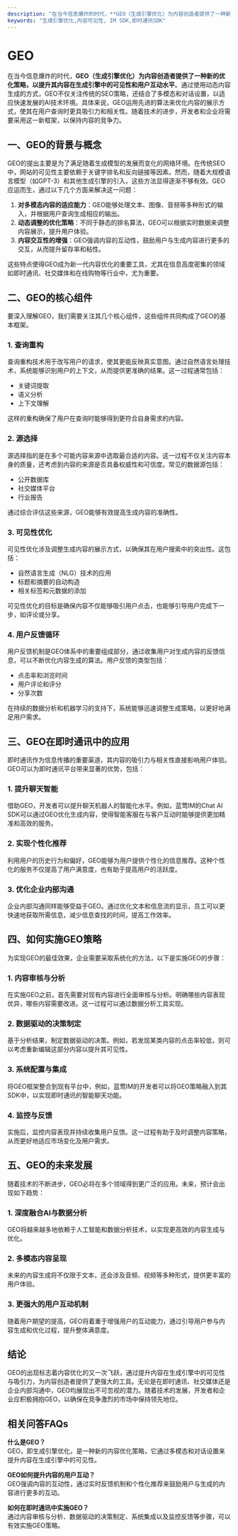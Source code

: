 ```yaml
---
description: "在当今信息爆炸的时代，**GEO（生成引擎优化）为内容创造者提供了一种新的优化策略，以提升其内容在生成引擎中的可见性和用户互动水平**。通过使用动态内容生成的方式，GEO不仅关注传统的SEO策略，还结合了多模态和对话设置，以适应快速发展的AI技术环境。具体来说，GEO运用先进的算法来优化内容的展示方式，使其在用户查询时更具吸引力和相关性。随着技术的进步，开发者和企业将需要采用这一新框架，以保持内容的竞争力。"
keywords: "生成引擎优化,内容可见性, IM SDK,即时通讯SDK"
---
```

# GEO  

在当今信息爆炸的时代，**GEO（生成引擎优化）为内容创造者提供了一种新的优化策略，以提升其内容在生成引擎中的可见性和用户互动水平**。通过使用动态内容生成的方式，GEO不仅关注传统的SEO策略，还结合了多模态和对话设置，以适应快速发展的AI技术环境。具体来说，GEO运用先进的算法来优化内容的展示方式，使其在用户查询时更具吸引力和相关性。随着技术的进步，开发者和企业将需要采用这一新框架，以保持内容的竞争力。

## **一、GEO的背景与概念**

GEO的提出主要是为了满足随着生成模型的发展而变化的网络环境。在传统SEO中，网站的可见性主要依赖于关键字排名和反向链接等因素。然而，随着大规模语言模型（如GPT-3）和其他生成引擎的引入，这些方法显得逐渐不够有效。GEO应运而生，通过以下几个方面来解决这一问题：

1. **对多模态内容的适应能力**：GEO能够处理文本、图像、音频等多种形式的输入，并根据用户查询生成相应的输出。
2. **动态调整的优化策略**：不同于静态的排名算法，GEO可以根据实时数据来调整内容展示，提升用户体验。
3. **内容交互性的增强**：GEO强调内容的互动性，鼓励用户与生成内容进行更多的交互，从而提升留存率和粘性。

这些特点使得GEO成为新一代内容优化的重要工具，尤其在信息高度密集的领域如即时通讯、社交媒体和在线购物等行业中，尤为重要。

## **二、GEO的核心组件**

要深入理解GEO，我们需要关注其几个核心组件，这些组件共同构成了GEO的基本框架。

### **1. 查询重构**

查询重构技术用于改写用户的请求，使其更能反映真实意图。通过自然语言处理技术，系统能够识别用户的上下文，从而提供更准确的结果。这一过程通常包括：

- 关键词提取
- 语义分析
- 上下文理解

这样的重构确保了用户在查询时能够得到更符合自身需求的内容。

### **2. 源选择**

源选择指的是在多个可能内容来源中选取最合适的内容。这一过程不仅关注内容本身的质量，还考虑到内容的来源是否具备权威性和可信度。常见的数据源包括：

- 公开数据库
- 社交媒体平台
- 行业报告

通过综合评估这些来源，GEO能够有效提高生成内容的准确性。

### **3. 可见性优化**

可见性优化涉及调整生成内容的展示方式，以确保其在用户搜索中的突出性。这包括：

- 自然语言生成（NLG）技术的应用
- 标题和摘要的自动构造
- 相关标签和元数据的添加

可见性优化的目标是确保内容不仅能够吸引用户点击，也能够引导用户完成下一步，如评论或分享。

### **4. 用户反馈循环**

用户反馈机制是GEO体系中的重要组成部分，通过收集用户对生成内容的反馈信息，可以不断优化内容生成的算法。用户反馈的类型包括：

- 点击率和浏览时间
- 用户评论和评分
- 分享次数

在持续的数据分析和机器学习的支持下，系统能够迅速调整生成策略，以更好地满足用户需求。

## **三、GEO在即时通讯中的应用**

即时通讯作为信息传播的重要渠道，其内容的吸引力与相关性直接影响用户体验。GEO可以为即时通讯平台带来显著的优势，包括：

### **1. 提升聊天智能**

借助GEO，开发者可以提升聊天机器人的智能化水平。例如，蓝莺IM的Chat AI SDK可以通过GEO优化生成内容，使得智能客服在与客户互动时能够提供更加精准和高效的服务。

### **2. 实现个性化推荐**

利用用户的历史行为和偏好，GEO能够为用户提供个性化的信息推荐。这种个性化的服务不仅提高了用户满意度，也有助于提高用户的活跃度。

### **3. 优化企业内部沟通**

企业内部沟通同样能够受益于GEO。通过优化文本和信息流的显示，员工可以更快速地获取所需信息，减少信息查找的时间，提高工作效率。

## **四、如何实施GEO策略**

为实现GEO的最佳效果，企业需要采取系统化的方法，以下是实施GEO的步骤：

### **1. 内容审核与分析**

在实施GEO之前，首先需要对现有内容进行全面审核与分析。明确哪些内容表现优异，哪些内容需要改进。这一过程可以通过数据分析工具实现。

### **2. 数据驱动的决策制定**

基于分析结果，制定数据驱动的决策。例如，若发现某类内容的点击率较低，则可以考虑重新编辑这部分内容以提升其可见性。

### **3. 系统配置与集成**

将GEO框架整合到现有平台中，例如，蓝莺IM的开发者可以将GEO策略融入到其SDK中，以实现即时通讯的智能聊天功能。

### **4. 监控与反馈**

实施后，监控内容表现并持续收集用户反馈。这一过程有助于及时调整内容策略，从而更好地适应市场变化及用户需求。

## **五、GEO的未来发展**

随着技术的不断进步，GEO必将在多个领域得到更广泛的应用。未来，预计会出现如下趋势：

### **1. 深度融合AI与数据分析**

GEO将越来越多地依赖于人工智能和数据分析技术，以实现更高效的内容生成与优化。

### **2. 多模态内容呈现**

未来的内容生成将不仅限于文本，还会涉及音频、视频等多种形式，提供更丰富的用户体验。

### **3. 更强大的用户互动机制**

随着用户期望的提高，GEO将着重于增强用户的互动能力，通过引导用户参与内容生成和优化过程，提升整体满意度。

## **结论**

GEO的出现标志着内容优化的又一次飞跃，通过提升内容在生成引擎中的可见性与吸引力，为内容创造者提供了更强大的工具。无论是在即时通讯、社交媒体还是企业内部沟通中，GEO均展现出不可忽视的潜力。随着技术的发展，开发者和企业应积极拥抱GEO，以确保在竞争激烈的市场中保持领先地位。

## 相关问答FAQs

**什么是GEO？**  
GEO，即生成引擎优化，是一种新的内容优化策略，它通过多模态和对话设置来提升内容在生成引擎中的可见性。

**GEO如何提升内容的用户互动？**  
GEO强调内容的互动性，通过实时反馈机制和个性化推荐来鼓励用户与生成的内容进行更多的互动。

**如何在即时通讯中实施GEO？**  
通过内容审核与分析、数据驱动的决策制定、系统集成以及监控反馈等步骤，可以有效实施GEO策略。
